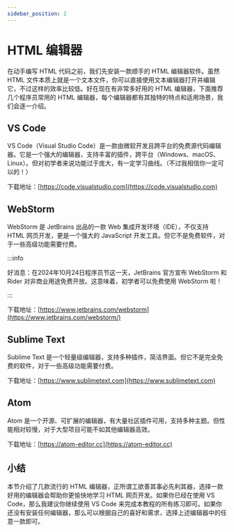 ```yaml
---
sidebar_position: 2
---
```


# HTML 编辑器

在动手编写 HTML 代码之前，我们先安装一款顺手的 HTML 编辑器软件。虽然 HTML 文件本质上就是一个文本文件，你可以直接使用文本编辑器打开并编辑它，不过这样的效率比较低。好在现在有非常多好用的 HTML 编辑器，下面推荐几个程序员常用的 HTML 编辑器，每个编辑器都有其独特的特点和适用场景，我们会逐一介绍。



## VS Code

VS Code（Visual Studio Code）是一款由微软开发且跨平台的免费源代码编辑器。它是一个强大的编辑器，支持丰富的插件，跨平台（Windows、macOS、Linux）。但对初学者来说功能过于庞大，有一定学习曲线。（不过我相信你一定可以的！）

下载地址：[https://code.visualstudio.com](https://code.visualstudio.com)



## WebStorm

WebStorm 是 JetBrains 出品的一款 Web 集成开发环境（IDE），不仅支持 HTML 网页开发，更是一个强大的 JavaScript 开发工具。但它不是免费软件，对于一些高级功能需要付费。

:::info

好消息：在2024年10月24日程序员节这一天，JetBrains 官方宣布 WebStorm 和 Rider 对非商业用途免费开放。这意味着，初学者可以免费使用 WebStorm 啦！

:::

下载地址：[https://www.jetbrains.com/webstorm](https://www.jetbrains.com/webstorm/)



## Sublime Text

Sublime Text 是一个轻量级编辑器，支持多种插件，简洁界面。但它不是完全免费的软件，对于一些高级功能需要付费。

下载地址：[https://www.sublimetext.com](https://www.sublimetext.com)



## Atom

Atom 是一个开源、可扩展的编辑器，有大量社区插件可用，支持多种主题。但性能相对较慢，对于大型项目可能不如其他编辑器高效。

下载地址：[https://atom-editor.cc](https://atom-editor.cc)



## 小结

本节介绍了几款流行的 HTML 编辑器，正所谓工欲善其事必先利其器，选择一款好用的编辑器会帮助你更愉快地学习 HTML 网页开发。如果你已经在使用 VS Code，那么我建议你继续使用 VS Code 来完成本教程的所有练习即可。如果你还没有安装任何编辑器，那么可以根据自己的喜好和需求，选择上述编辑器中的任意一款即可。

